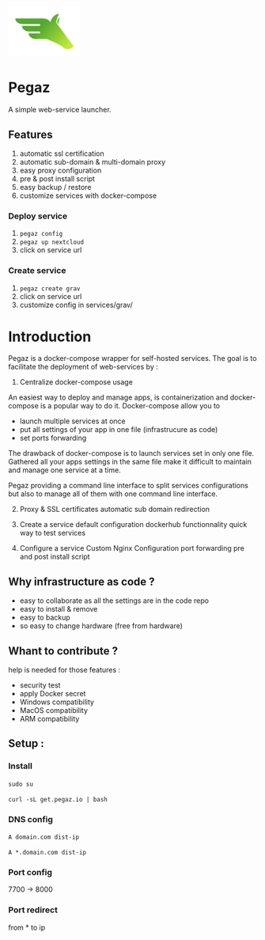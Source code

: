<h1>
<picture>
  <img alt="Pegaz" src="./docs/pegaz.svg" height="100">
</picture>
</h1>

# Pegaz
A simple web-service launcher.


## Features

1. automatic ssl certification
2. automatic sub-domain & multi-domain proxy
3. easy proxy configuration
4. pre & post install script
5. easy backup / restore
6. customize services with docker-compose

### Deploy service

1. `pegaz config`
2. `pegaz up nextcloud`
3. click on service url

### Create service

1. `pegaz create grav`
2. click on service url
2. customize config in services/grav/


# Introduction

Pegaz is a docker-compose wrapper for self-hosted services.
The goal is to facilitate the deployment of web-services by :

1. Centralize docker-compose usage

An easiest way to deploy and manage apps, is containerization and docker-compose is a popular way to do it.
Docker-compose allow you to
 - launch multiple services at once
 - put all settings of your app in one file (infrastrucure as code)
 - set ports forwarding

The drawback of docker-compose is to launch services set in only one file.
Gathered all your apps settings in the same file make it difficult to maintain and manage one service at a time.

Pegaz providing a command line interface to split services configurations but also to manage all of them with one command line interface.

2. Proxy & SSL certificates
    automatic
    sub domain
    redirection

3. Create a service
    default configuration
    dockerhub functionnality
    quick way to test services

4. Configure a service
    Custom Nginx Configuration
    port forwarding
    pre and post install script

## Why infrastructure as code ?
- easy to collaborate as all the settings are in the code repo
- easy to install & remove
- easy to backup
- so easy to change hardware (free from hardware)

## Whant to contribute ?
help is needed for those features :
- security test
- apply Docker secret
- Windows compatibility
- MacOS compatibility
- ARM compatibility

## Setup :

### Install
`sudo su`

`curl -sL get.pegaz.io | bash`

### DNS config

`A domain.com dist-ip`

`A *.domain.com dist-ip`
### Port config
7700 -> 8000
### Port redirect
from * to ip

